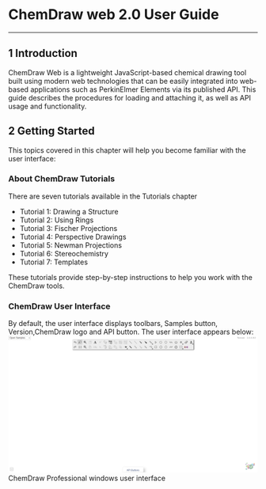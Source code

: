 # ChemDraw web 2.0 User Guide

---
## 1 Introduction
ChemDraw Web  is a lightweight JavaScript-based chemical drawing tool built using modern web technologies that can be easily integrated into web-based applications such as PerkinElmer Elements via its published API.
This guide describes the procedures for loading and attaching it, as well as API usage and functionality.



## 2 Getting Started
This topics covered in this chapter will help you become familiar with the user interface:

### About ChemDraw Tutorials
There are seven tutorials available in the Tutorials chapter

 -  Tutorial 1: Drawing a Structure
 -  Tutorial 2: Using Rings
 -  Tutorial 3: Fischer Projections
 -  Tutorial 4: Perspective Drawings
 -  Tutorial 5: Newman Projections
 -  Tutorial 6: Stereochemistry
 -  Tutorial 7: Templates

 These tutorials provide step-by-step instructions to help you work with the ChemDraw tools.
 
### ChemDraw User Interface
By default, the user interface displays toolbars, Samples button, Version,ChemDraw logo and API button. The user interface appears below:
![user_interface](resource/user_interface.png)
ChemDraw Professional windows user interface



